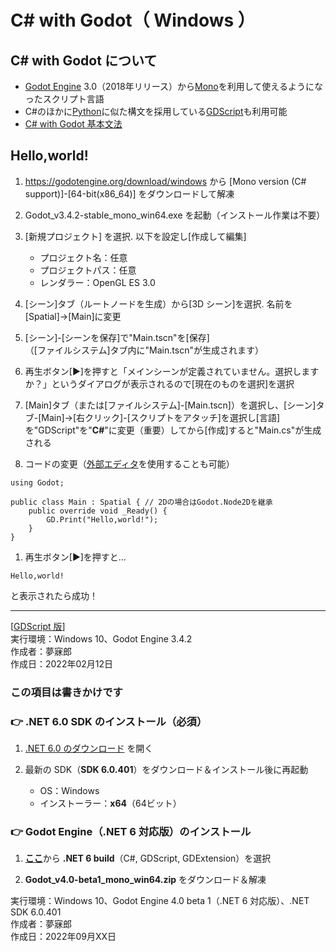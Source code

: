 # C# with Godot（ Windows ）

## C# with Godot について

* [Godot Engine](https://godotengine.org/) 3.0（2018年リリース）から[Mono](https://ja.wikipedia.org/wiki/Mono_(%E3%82%BD%E3%83%95%E3%83%88%E3%82%A6%E3%82%A7%E3%82%A2))を利用して使えるようになったスクリプト言語
* C#のほかに[Python](https://github.com/mubirou/HelloWorld/blob/master/languages/Python/Python_reference.md#python-%E5%9F%BA%E7%A4%8E%E6%96%87%E6%B3%95)に似た構文を採用している[GDScript](https://github.com/mubirou/HelloWorld/blob/master/languages/GDScript/GDScript_win.md#gdscript-windows-)も利用可能
* [C# with Godot 基本文法](https://github.com/mubirou/HelloWorld/blob/master/languages/C%23Godot/C%23Godot_reference.md#c-with-godot-%E5%9F%BA%E7%A4%8E%E6%96%87%E6%B3%95)

## Hello,world!

1. https://godotengine.org/download/windows から [Mono version (C# support)]-[64-bit(x86_64)] をダウンロードして解凍

1. Godot_v3.4.2-stable_mono_win64.exe を起動（インストール作業は不要）

1. [新規プロジェクト] を選択. 以下を設定し[作成して編集]
    * プロジェクト名：任意
    * プロジェクトパス：任意
    * レンダラー：OpenGL ES 3.0

1. [シーン]タブ（ルートノードを生成）から[3D シーン]を選択. 名前を[Spatial]→[Main]に変更

1. [シーン]-[シーンを保存]で"Main.tscn"を[保存]  
（[ファイルシステム]タブ内に"Main.tscn"が生成されます）

1. 再生ボタン[▶]を押すと「メインシーンが定義されていません。選択しますか？」というダイアログが表示されるので[現在のものを選択]を選択

1. [Main]タブ（または[ファイルシステム]-[Main.tscn]）を選択し、[シーン]タブ-[Main]→[右クリック]-[スクリプトをアタッチ]を選択し[言語]を"GDScript"を"**C#**"に変更（重要）してから[作成]すると"Main.cs"が生成される

1. コードの変更（[外部エディタ](https://github.com/mubirou/Godot#%E5%A4%96%E9%83%A8%E3%82%B9%E3%82%AF%E3%83%AA%E3%83%97%E3%83%88%E3%82%A8%E3%83%87%E3%82%A3%E3%82%BF)を使用することも可能）

```CSharp
using Godot;

public class Main : Spatial { // 2Dの場合はGodot.Node2Dを継承
    public override void _Ready() {
        GD.Print("Hello,world!");
    }
}
```

1. 再生ボタン[▶]を押すと…  

```CSharp
Hello,world!
```

と表示されたら成功！

***
[[GDScript 版](https://github.com/mubirou/HelloWorld/blob/master/languages/GDScript/GDScript_win.md#gdscript-windows-)]  
実行環境：Windows 10、Godot Engine 3.4.2  
作成者：夢寐郎  
作成日：2022年02月12日

### この項目は書きかけです

### 👉 .NET 6.0 SDK のインストール（必須）

1. [.NET 6.0 のダウンロード](https://dotnet.microsoft.com/ja-jp/download/dotnet/6.0) を開く

1. 最新の SDK（**SDK 6.0.401**）をダウンロード＆インストール後に再起動
    * OS：Windows
    * インストーラー：**x64**（64ビット）

### 👉 Godot Engine（.NET 6 対応版）のインストール

1. [**ここ**](https://godotengine.org/article/dev-snapshot-godot-4-0-beta-1#downloads)から **.NET 6 build**（C#, GDScript, GDExtension）を選択

1. **Godot_v4.0-beta1_mono_win64.zip** をダウンロード＆解凍

実行環境：Windows 10、Godot Engine 4.0 beta 1（.NET 6 対応版）、.NET SDK 6.0.401  
作成者：夢寐郎  
作成日：2022年09月XX日  
